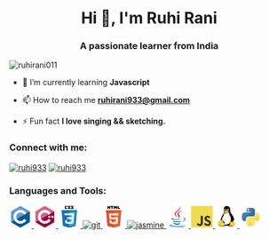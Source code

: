 <h1 align="center">Hi 👋, I'm Ruhi Rani</h1>
<h3 align="center">A passionate learner from India</h3>

<p align="left"> <img src="https://komarev.com/ghpvc/?username=ruhirani011&label=Profile%20views&color=0e75b6&style=flat" alt="ruhirani011" /> </p>

- 🌱 I’m currently learning **Javascript**

- 📫 How to reach me **ruhirani933@gmail.com**

- ⚡ Fun fact **I love singing && sketching.**

<h3 align="left">Connect with me:</h3>
<p align="left">
<a href="https://www.codechef.com/users/ruhi933" target="blank"><img align="center" src="https://cdn.jsdelivr.net/npm/simple-icons@3.1.0/icons/codechef.svg" alt="ruhi933" height="30" width="40" /></a>
<a href="https://codeforces.com/profile/ruhi933" target="blank"><img align="center" src="https://cdn.jsdelivr.net/npm/simple-icons@3.0.1/icons/codeforces.svg" alt="ruhi933" height="30" width="40" /></a>
</p>

<h3 align="left">Languages and Tools:</h3>
<p align="left"> <a href="https://www.cprogramming.com/" target="_blank"> <img src="https://raw.githubusercontent.com/devicons/devicon/master/icons/c/c-original.svg" alt="c" width="40" height="40"/> </a> <a href="https://www.w3schools.com/cpp/" target="_blank"> <img src="https://raw.githubusercontent.com/devicons/devicon/master/icons/cplusplus/cplusplus-original.svg" alt="cplusplus" width="40" height="40"/> </a> <a href="https://www.w3schools.com/css/" target="_blank"> <img src="https://raw.githubusercontent.com/devicons/devicon/master/icons/css3/css3-original-wordmark.svg" alt="css3" width="40" height="40"/> </a> <a href="https://git-scm.com/" target="_blank"> <img src="https://www.vectorlogo.zone/logos/git-scm/git-scm-icon.svg" alt="git" width="40" height="40"/> </a> <a href="https://www.w3.org/html/" target="_blank"> <img src="https://raw.githubusercontent.com/devicons/devicon/master/icons/html5/html5-original-wordmark.svg" alt="html5" width="40" height="40"/> </a> <a href="https://jasmine.github.io/" target="_blank"> <img src="https://www.vectorlogo.zone/logos/jasmine/jasmine-icon.svg" alt="jasmine" width="40" height="40"/> </a> <a href="https://www.java.com" target="_blank"> <img src="https://raw.githubusercontent.com/devicons/devicon/master/icons/java/java-original.svg" alt="java" width="40" height="40"/> </a> <a href="https://developer.mozilla.org/en-US/docs/Web/JavaScript" target="_blank"> <img src="https://raw.githubusercontent.com/devicons/devicon/master/icons/javascript/javascript-original.svg" alt="javascript" width="40" height="40"/> </a> <a href="https://www.linux.org/" target="_blank"> <img src="https://raw.githubusercontent.com/devicons/devicon/master/icons/linux/linux-original.svg" alt="linux" width="40" height="40"/> </a> <a href="https://www.python.org" target="_blank"> <img src="https://raw.githubusercontent.com/devicons/devicon/master/icons/python/python-original.svg" alt="python" width="40" height="40"/> </a> </p>
